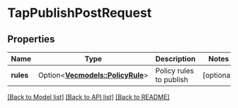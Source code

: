 # TapPublishPostRequest

## Properties

Name | Type | Description | Notes
------------ | ------------- | ------------- | -------------
**rules** | Option<[**Vec<models::PolicyRule>**](PolicyRule.md)> | Policy rules to publish | [optional]

[[Back to Model list]](../README.md#documentation-for-models) [[Back to API list]](../README.md#documentation-for-api-endpoints) [[Back to README]](../README.md)


